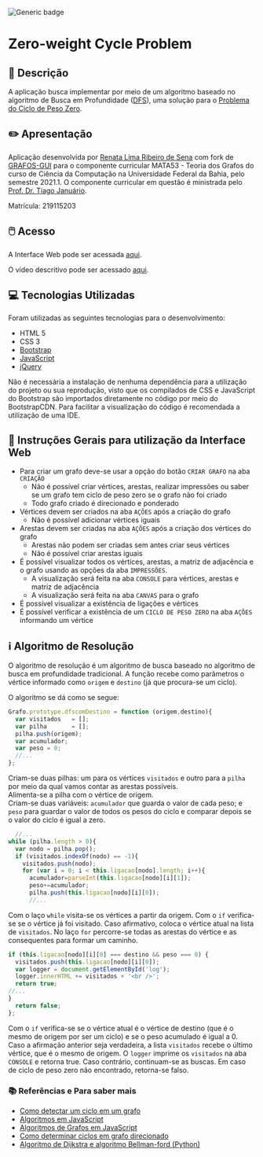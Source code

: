 ![Generic badge](https://img.shields.io/badge/STATUS-CONCLUÍDO-<COLOR>.svg)

# Zero-weight Cycle Problem


## 📃 Descrição


A aplicação busca implementar por meio de um algoritmo baseado no algoritmo de Busca em Profundidade ([DFS](https://en.wikipedia.org/wiki/Depth-first_search)), uma solução para o [Problema do Ciclo de Peso Zero](https://en.wikipedia.org/wiki/Zero-weight_cycle_problem).


## ✏️ Apresentação


Aplicação desenvolvida por [Renata Lima Ribeiro de Sena](https://github.com/renadeveloper) com fork de [GRAFOS-GUI](https://github.com/SamuelBFavarin/Grafos-GUI) para o componente curricular MATA53 - Teoria dos Grafos do curso de Ciência da Computação na Universidade Federal da Bahia, pelo semestre 2021.1. O componente curricular em questão é ministrada pelo [Prof. Dr. Tiago Januário](https://www.linkedin.com/in/januarioccp/).

Matrícula: 219115203


## 🖱️ Acesso


A Interface Web pode ser acessada [aqui](https://renadeveloper.github.io/problema-do-ciclo-de-peso-zero/).

O vídeo descritivo pode ser acessado [aqui](https://youtu.be/2t0E3ofHOUs).


## 💻 Tecnologias Utilizadas


Foram utilizadas as seguintes tecnologias para o desenvolvimento:

- HTML 5
- CSS 3
- [Bootstrap](https://getbootstrap.com/)
- [JavaScript](https://www.javascript.com/)
- [jQuery](https://jquery.com/)

Não é necessária a instalação de nenhuma dependência para a utilização do projeto ou sua reprodução, visto que os compilados de CSS e JavaScript do Bootstrap são importados diretamente no código por meio do BootstrapCDN. Para facilitar a visualização do código é recomendada a utilização de uma IDE.


## 🦮 Instruções Gerais para utilização da Interface Web


- Para criar um grafo deve-se usar a opção do botão `CRIAR GRAFO` na aba `CRIAÇÃO`
  * Não é possível criar vértices, arestas, realizar impressões ou saber se um grafo tem ciclo de peso zero se o grafo não foi criado
  * Todo grafo criado é direcionado e ponderado
- Vértices devem ser criados na aba `AÇÕES` após a criação do grafo
  * Não é possível adicionar vértices iguais
- Arestas devem ser criadas na aba `AÇÕES` após a criação dos vértices do grafo
  * Arestas não podem ser criadas sem antes criar seus vértices
  * Não é possível criar arestas iguais
- É possível visualizar todos os vértices, arestas, a matriz de adjacência e o grafo usando as opções da aba `IMPRESSÕES`.
  * A visualização será feita na aba `CONSOLE` para vértices, arestas e matriz de adjacência
  * A visualização será feita na aba `CANVAS` para o grafo
- É possível visualizar a existência de ligações e vértices
- É possível verificar a existência de um `CICLO DE PESO ZERO` na aba `AÇÕES` informando um vértice


## ℹ️ Algoritmo de Resolução


O algoritmo de resolução é um algoritmo de busca baseado no algoritmo de busca em profundidade tradicional. A função recebe como parâmetros o vértice informado como `origem` e `destino` (já que procura-se um ciclo).

O algoritmo se dá como se segue:


```js
Grafo.prototype.dfscomDestino = function (origem,destino){
  var visitados   = [];
  var pilha       = [];
  pilha.push(origem);
  var acumulador;
  var peso = 0;
  //...
};
```


Criam-se duas pilhas: um para os vértices `visitados` e outro para a `pilha` por meio da qual vamos contar as arestas possíveis.
\
Alimenta-se a pilha com o vértice de origem.
\
Criam-se duas variáveis: `acumulador` que guarda o valor de cada peso; e `peso` para guardar o valor de todos os pesos do ciclo e comparar depois se o valor do ciclo é igual a zero.


```js
  //...
while (pilha.length > 0){
  var nodo = pilha.pop();
  if (visitados.indexOf(nodo) == -1){
    visitados.push(nodo);
    for (var i = 0; i < this.ligacao[nodo].length; i++){
      acumulador=parseInt(this.ligacao[nodo][i][1]);
      peso+=acumulador;
      pilha.push(this.ligacao[nodo][i][0]);
      //...
```

Com o laço `while` visita-se os vértices a partir da origem. Com o `if` verifica-se se o vértice já foi visitado. Caso afirmativo, coloca o vértice atual na lista de `visitados`. No laço `for` percorre-se todas as arestas do vértice e as consequentes para formar um caminho.



```js
if (this.ligacao[nodo][i][0] === destino && peso === 0) {
  visitados.push(this.ligacao[nodo][i][0]);
  var logger = document.getElementById('log');
  logger.innerHTML += visitados + '<br />';
  return true;
//...
}
  return false;
};
```

Com o `if` verifica-se se o vértice atual é o vértice de destino (que é o mesmo de origem por ser um ciclo) e se o peso acumulado é igual a 0. Caso a afirmação anterior seja verdadeira, a lista `visitados` recebe o último vértice, que é o mesmo de origem. O `logger` imprime os `visitados` na aba `CONSOLE` e retorna true. Caso contrário, continuam-se as buscas. Em caso de ciclo de peso zero não encontrado, retorna-se falso.


### 📚 Referências e Para saber mais


- [Como detectar um ciclo em um grafo](https://www.geeksforgeeks.org/detect-cycle-in-a-graph/)
- [Algoritmos em JavaScript](https://github.com/trekhleb/javascript-algorithms/blob/master/README.es-ES.md)
- [Algoritmos de Grafos em JavaScript](https://github.com/dexcodeinc/graph_algorithm.js)
- [Como determinar ciclos em grafo direcionado](https://www.docow.com/2642/melhor-algoritmo-para-detectar-ciclos-em-um-grafo-direcionado.html)
- [Algoritmo de Dijkstra e algoritmo Bellman-ford (Python)](https://github.com/dedeco/dijkstra-bellman-ford)
